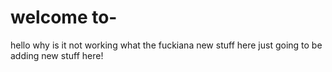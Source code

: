 # welcome to-
hello
why is it not working what the fuckiana
new stuff here just going to be adding new stuff here!